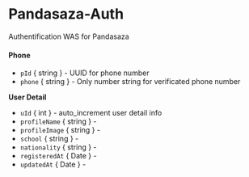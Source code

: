 # Pandasaza-Auth
Authentification WAS for Pandasaza



#### Phone

- `pId` { string } - UUID for phone number
- `phone` { string } - Only number string for verificated phone number



**User Detail**

- `uId` { int } - auto_increment user detail info
- `profileName` { string } - 
- `profileImage` { string } -
- `school` { string } -
- `nationality` { string } -
- `registeredAt` { Date } -
- `updatedAt` { Date } - 

